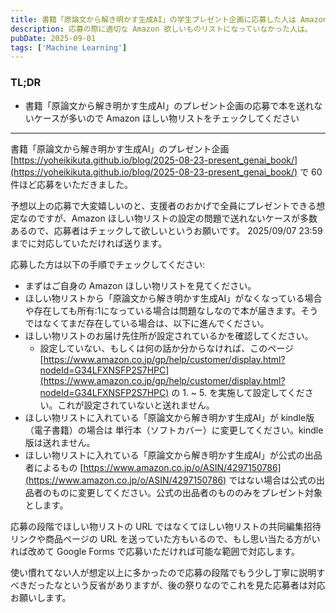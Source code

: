 ```yaml
---
title: 書籍「原論文から解き明かす生成AI」の学生プレゼント企画に応募した人は Amazon ほしい物リストをチェックしてください
description: 応募の際に適切な Amazon 欲しいものリストになっていなかった人は。
pubDate: 2025-09-01
tags: ['Machine Learning']
---
```



### TL;DR
- 書籍「原論文から解き明かす生成AI」のプレゼント企画の応募で本を送れないケースが多いので Amazon ほしい物リストをチェックしてください
---

書籍「原論文から解き明かす生成AI」のプレゼント企画 [https://yoheikikuta.github.io/blog/2025-08-23-present_genai_book/](https://yoheikikuta.github.io/blog/2025-08-23-present_genai_book/) で 60 件ほど応募をいただきました。

予想以上の応募で大変嬉しいのと、支援者のおかげで全員にプレゼントできる想定なのですが、Amazon ほしい物リストの設定の問題で送れないケースが多数あるので、応募者はチェックして欲しいというお願いです。
2025/09/07 23:59 までに対応していただければ送ります。

応募した方は以下の手順でチェックしてください:

- まずはご自身の Amazon ほしい物リストを見てください。
- ほしい物リストから「原論文から解き明かす生成AI」がなくなっている場合や存在しても所有:1になっている場合は問題なしなので本が届きます。そうではなくてまだ存在している場合は、以下に進んでください。
- ほしい物リストのお届け先住所が設定されているかを確認してください。
  - 設定していない、もしくは何の話か分からなければ、このページ [https://www.amazon.co.jp/gp/help/customer/display.html?nodeId=G34LFXNSFP2S7HPC](https://www.amazon.co.jp/gp/help/customer/display.html?nodeId=G34LFXNSFP2S7HPC) の 1. ~ 5. を実施して設定してください。これが設定されていないと送れません。
- ほしい物リストに入れている「原論文から解き明かす生成AI」が kindle版（電子書籍）の場合は 単行本（ソフトカバー）に変更してください。kindle版は送れません。
- ほしい物リストに入れている「原論文から解き明かす生成AI」が公式の出品者によるもの [https://www.amazon.co.jp/o/ASIN/4297150786](https://www.amazon.co.jp/o/ASIN/4297150786) ではない場合は公式の出品者のものに変更してください。公式の出品者のもののみをプレゼント対象とします。

応募の段階でほしい物リストの URL ではなくてほしい物リストの共同編集招待リンクや商品ページの URL を送っていた方もいるので、もし思い当たる方がいれば改めて Google Forms で応募いただければ可能な範囲で対応します。

使い慣れてない人が想定以上に多かったので応募の段階でもう少し丁寧に説明すべきだったなという反省がありますが、後の祭りなのでこれを見た応募者は対応お願いします。
